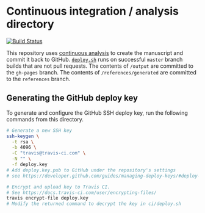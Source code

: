 # Continuous integration / analysis directory

[![Build Status](https://travis-ci.org/indigo-dc/sqa-baseline.svg?branch=master)](https://travis-ci.org/indigo-dc/sqa-baseline)

This repository uses [continuous analysis](https://doi.org/10.1101/056473 "Reproducible Computational Workflows with Continuous Analysis") to create the manuscript and commit it back to GitHub.
[`deploy.sh`](deploy.sh) runs on successful `master` branch builds that are not pull requests.
The contents of `/output` are committed to the `gh-pages` branch.
The contents of `/references/generated` are committed to the `references` branch.

## Generating the GitHub deploy key

To generate and configure the GitHub SSH deploy key, run the following commands from this directory.

```sh
# Generate a new SSH key
ssh-keygen \
  -t rsa \
  -b 4096 \
  -C "travis@travis-ci.com" \
  -N "" \
  -f deploy.key
# Add deploy.key.pub to GitHub under the repository's settings
# see https://developer.github.com/guides/managing-deploy-keys/#deploy-keys

# Encrypt and upload key to Travis CI.
# See https://docs.travis-ci.com/user/encrypting-files/
travis encrypt-file deploy.key
# Modify the returned command to decrypt the key in ci/deploy.sh
```
